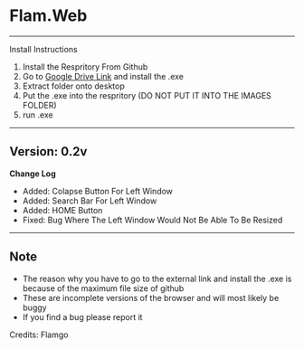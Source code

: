 # Flam.Web
---
Install Instructions
1) Install the Respritory From Github
2) Go to [Google Drive Link](https://drive.google.com/drive/u/0/folders/1tL7KQ4ucFOUBp_vKMp3lclteJrRd-nG-) and install the .exe
4) Extract folder onto desktop
5) Put the .exe into the respritory (DO NOT PUT IT INTO THE IMAGES FOLDER)
6) run .exe
---
Version: 0.2v
---
**Change Log**
- Added: Colapse Button For Left Window
- Added: Search Bar For Left Window
- Added: HOME Button
- Fixed: Bug Where The Left Window Would Not Be Able To Be Resized
---
Note
---
* The reason why you have to go to the external link and install the .exe is because of the maximum file size of github
* These are incomplete versions of the browser and will most likely be buggy
* If you find a bug please report it

Credits: Flamgo

